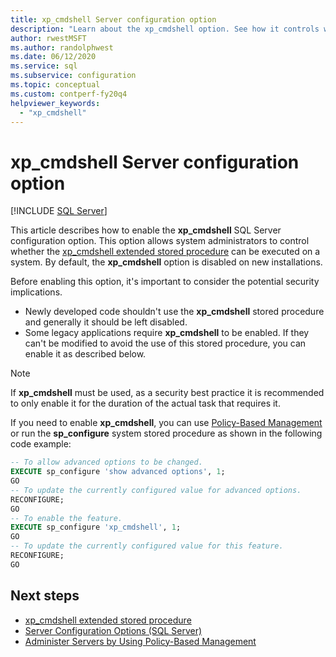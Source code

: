 ```yaml
---
title: xp_cmdshell Server configuration option
description: "Learn about the xp_cmdshell option. See how it controls whether SQL Server can run the xp_cmdshell extended stored procedure. Find out how to turn it on."
author: rwestMSFT
ms.author: randolphwest
ms.date: 06/12/2020
ms.service: sql
ms.subservice: configuration
ms.topic: conceptual
ms.custom: contperf-fy20q4
helpviewer_keywords:
  - "xp_cmdshell"
---
```


# xp_cmdshell Server configuration option

 [!INCLUDE [SQL Server](../../includes/applies-to-version/sqlserver.md)]

This article describes how to enable the **xp_cmdshell** SQL Server configuration option. This option allows system administrators to control whether the [xp_cmdshell extended stored procedure](../../relational-databases/system-stored-procedures/xp-cmdshell-transact-sql.md) can be executed on a system. By default, the **xp_cmdshell** option is disabled on new installations.

Before enabling this option, it's important to consider the potential security implications.

- Newly developed code shouldn't use the **xp_cmdshell** stored procedure and generally it should be left disabled.
- Some legacy applications require **xp_cmdshell** to be enabled. If they can't be modified to avoid the use of this stored procedure, you can enable it as described below.

> [!NOTE]  
> If **xp_cmdshell** must be used, as a security best practice it is recommended to only enable it for the duration of the actual task that requires it.

If you need to enable **xp_cmdshell**, you can use [Policy-Based Management](../../relational-databases/policy-based-management/administer-servers-by-using-policy-based-management.md) or run the **sp_configure** system stored procedure as shown in the following code example:  
  
``` sql
-- To allow advanced options to be changed.  
EXECUTE sp_configure 'show advanced options', 1;  
GO  
-- To update the currently configured value for advanced options.  
RECONFIGURE;  
GO  
-- To enable the feature.  
EXECUTE sp_configure 'xp_cmdshell', 1;  
GO  
-- To update the currently configured value for this feature.  
RECONFIGURE;  
GO  
```  
  
## Next steps

- [xp_cmdshell extended stored procedure](../../relational-databases/system-stored-procedures/xp-cmdshell-transact-sql.md)
- [Server Configuration Options (SQL Server)](server-configuration-options-sql-server.md)
- [Administer Servers by Using Policy-Based Management](../../relational-databases/policy-based-management/administer-servers-by-using-policy-based-management.md)  
